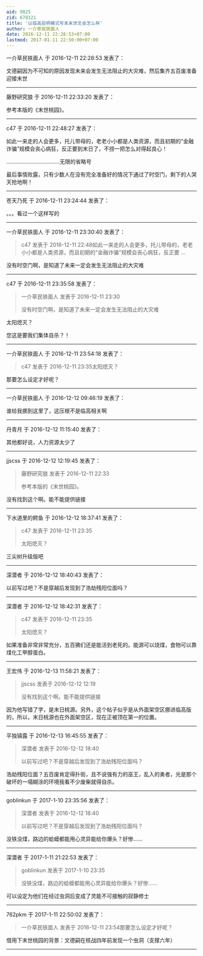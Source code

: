 ```yaml
---
aid: 9025
zid: 678321
title: '以临高启明模式写本末世文会怎么样'
author: 一介草民铁面人
date: 2016-12-11 22:28:53+07:00
lastmod: 2017-01-11 22:50:00+07:00
---
```


一介草民铁面人 于 2016-12-11 22:28:53 发表了：

文德嗣因为不可知的原因发现未来会发生无法阻止的大灾难，然后集齐五百废准备迎接末世

---------

藤野研究狼 于 2016-12-11 22:33:20 发表了：

参考本版的《末世桃园》。

---------

c47 于 2016-12-11 22:48:27 发表了：

如此一来走的人会更多，托儿带母的，老老小小都是人类资源，而且初期的“金融诈骗”规模会丧心病狂，反正要到末日了，不捞一把怎么对得起良心！

...................................无限的省略号

最后事情败露，只有少数人在没有完全准备好的情况下通过了时空门，剩下的人哭天抢地啊！

---------

苍天乃死 于 2016-12-11 23:24:44 发表了：

。。。看过一个这样写的

---------

一介草民铁面人 于 2016-12-11 23:30:40 发表了：

> c47 发表于 2016-12-11 22:48如此一来走的人会更多，托儿带母的，老老小小都是人类资源，而且初期的“金融诈骗”规模会丧心病狂，反正要 ...



没有时空门啊，是知道了未来一定会发生无法阻止的大灾难

---------

c47 于 2016-12-11 23:35:58 发表了：

> 一介草民铁面人 发表于 2016-12-11 23:30
> 
> 没有时空门啊，是知道了未来一定会发生无法阻止的大灾难



太阳熄灭？

您这是要我们集体自杀？！

---------

一介草民铁面人 于 2016-12-11 23:54:18 发表了：

> c47 发表于 2016-12-11 23:35太阳熄灭？



那要怎么设定才好呢？

---------

一介草民铁面人 于 2016-12-12 09:46:19 发表了：

谁给我挪到这里了，这压根不是临高相关啊

---------

丹青月 于 2016-12-12 11:15:40 发表了：

其他都好说，人力资源太少了

---------

jjscss 于 2016-12-12 12:19:45 发表了：

> 藤野研究狼 发表于 2016-12-11 22:33
> 
> 参考本版的《末世桃园》。



没有找到这个啊。能不能提供链接

---------

下水道里的鳄鱼 于 2016-12-12 18:37:41 发表了：

> c47 发表于 2016-12-11 23:35
> 
> 太阳熄灭？



三尖树升级版吧

---------

深潜者 于 2016-12-12 18:40:43 发表了：

以前写过吧？不是穿越后发现到了浩劫残阳位面吗？

---------

深潜者 于 2016-12-12 18:42:31 发表了：

> c47 发表于 2016-12-11 23:35
> 
> 太阳熄灭？



如果准备非常非常充分，五百狒们还是能活到老死的。能源可以烧煤，食物可以靠煤化工甲醇蛋白。

---------

王宏伟 于 2016-12-13 11:58:21 发表了：

> jjscss 发表于 2016-12-12 12:19
> 
> 没有找到这个啊。能不能提供链接



因为他写错了字，是末日桃源。另外，这个帖子似乎是从外面架空区挪进临高版的，所以，末日桃源也在外面架空区，现在正被顶在第一的位置。

---------

平独镇露 于 2016-12-13 16:45:55 发表了：

> 深潜者 发表于 2016-12-12 18:40
> 
> 以前写过吧？不是穿越后发现到了浩劫残阳位面吗？



浩劫残阳位面？五百废肯定得扑街，且不说强有力的巫王，乱入的勇者，光是那个破坏的一塌糊涂的环境我看不少废柴就得自杀。

---------

goblinkun 于 2017-1-10 23:35:56 发表了：

> 深潜者 发表于 2016-12-12 18:40
> 
> 以前写过吧？不是穿越后发现到了浩劫残阳位面吗？



没铁没煤，路边的蛤蟆都能用心灵异能给你爆头？好惨……

---------

深潜者 于 2017-1-11 21:22:53 发表了：

> goblinkun 发表于 2017-1-10 23:35
> 
> 没铁没煤，路边的蛤蟆都能用心灵异能给你爆头？好惨……



可以设定为他们在经过虫洞后变成了灵能不可接触的寂静修士

---------

762pkm 于 2017-1-11 22:50:02 发表了：

> 一介草民铁面人 发表于 2016-12-11 23:54那要怎么设定才好呢？



借用下末世桃园的背景：文德嗣在核战四年前发现一个虫洞（支撑六年）

---------

